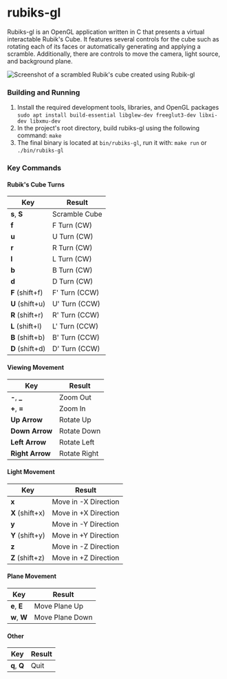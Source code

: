 
# rubiks-gl

Rubiks-gl is an OpenGL application written in C that presents a virtual interactable Rubik's Cube. It features several controls for the cube such as rotating each of its faces or automatically generating and applying a scramble. Additionally, there are controls to move the camera, light source, and background plane. 

![Screenshot of a scrambled Rubik's cube created using Rubik-gl](https://i.imgur.com/oGdDarn.png)

### Building and Running

1. Install the required development tools, libraries, and OpenGL packages
    `sudo apt install build-essential libglew-dev freeglut3-dev libxi-dev libxmu-dev`
2. In the project's root directory, build rubiks-gl using the following command:
    `make`
3. The final binary is located at `bin/rubiks-gl`, run it with:
    `make run` or `./bin/rubiks-gl`

### Key Commands

#### Rubik's Cube Turns

Key | Result 
---|---
**s**, **S** | Scramble Cube
**f** | F Turn (CW)
**u** | U Turn (CW)
**r** | R Turn (CW)
**l** | L Turn (CW)
**b** | B Turn (CW)
**d** | D Turn (CW)
**F** (shift+f) | F' Turn (CCW)
**U** (shift+u) | U' Turn (CCW)
**R** (shift+r) | R' Turn (CCW)
**L** (shift+l) | L' Turn (CCW)
**B** (shift+b) | B' Turn (CCW)
**D** (shift+d) | D' Turn (CCW)

#### Viewing Movement

Key | Result 
---|---
**\-**,  **_** | Zoom Out
**\+**, **=** | Zoom In
**Up Arrow** | Rotate Up
**Down Arrow** | Rotate Down
**Left Arrow** | Rotate Left
**Right Arrow** | Rotate Right

#### Light Movement

Key | Result 
---|---
**x** | Move in -X Direction
**X** (shift+x) | Move in +X Direction
**y** | Move in -Y Direction
**Y** (shift+y) | Move in +Y Direction
**z** | Move in -Z Direction
**Z** (shift+z) | Move in +Z Direction

#### Plane Movement

Key | Result 
---|---
**e**, **E** | Move Plane Up
**w**, **W** | Move Plane Down

#### Other

Key | Result 
---|---
**q**, **Q** | Quit
